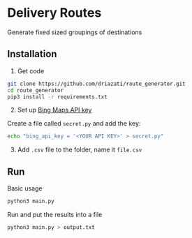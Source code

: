 # Delivery Routes

Generate fixed sized groupings of destinations

## Installation

1. Get code

```bash
git clone https://github.com/driazati/route_generator.git
cd route_generator
pip3 install -r requirements.txt
```

2. Set up [Bing Maps API key](https://www.bingmapsportal.com/)

Create a file called `secret.py` and add the key:
```bash
echo "bing_api_key = '<YOUR API KEY>' > secret.py"
```

3. Add `.csv` file to the folder, name it `file.csv`

## Run

Basic usage

```bash
python3 main.py
```

Run and put the results into a file

```bash
python3 main.py > output.txt
```
